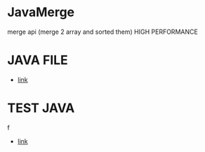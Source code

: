 # JavaMerge
merge api (merge 2 array and sorted them) HIGH PERFORMANCE

# JAVA FILE
- [link](https://github.com/kamontat/JavaMerge/blob/master/src/com/kamontat/Merge.java)

# TEST JAVA
f
- [link](https://github.com/kamontat/JavaMerge/blob/master/src/com/kamontat/MergeTest.java)

